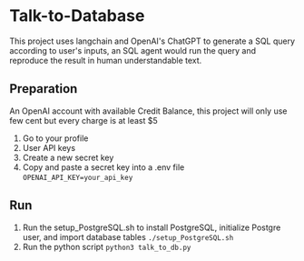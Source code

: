 # Talk-to-Database

This project uses langchain and OpenAI's ChatGPT to generate a SQL query according to user's inputs, an SQL agent would run the query and reproduce the result in human understandable text.

## Preparation
An OpenAI account with available Credit Balance, this project will only use few cent but every charge is at least $5
1. Go to your profile
2. User API keys
3. Create a new secret key
4. Copy and paste a secret key into a .env file
```OPENAI_API_KEY=your_api_key```

## Run
1. Run the setup_PostgreSQL.sh to install PostgreSQL, initialize Postgre user, and import database tables
```./setup_PostgreSQL.sh```
2. Run the python script
```python3 talk_to_db.py```